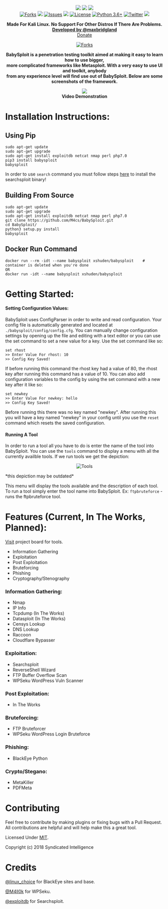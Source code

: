 

<p align="center">
  <a href="https://pepy.tech/project/babysploit"><img src="https://pepy.tech/badge/babysploit/week"></a>
  <a href="https://pepy.tech/project/babysploit"><img src="https://pepy.tech/badge/babysploit/month"></a>
  <a href="https://pepy.tech/project/babysploit"><img src="https://pepy.tech/badge/babysploit"></a></br>
  <a href="https://github.com/M4cs/BabySploit/network"><img src="https://img.shields.io/github/forks/M4cs/BabySploit.svg" alt="Forks"></a>
  <a href="https://github.com/M4cs/BabySploit/stargazers"><img src="https://img.shields.io/github/stars/M4cs/BabySploit.svg" atl="Stars"></a>
  <a href="https://github.com/M4cs/BabySploit/issues"><img src="https://img.shields.io/github/issues/M4cs/BabySploit.svg" alt="Issues"></a>
  <a href=""><img src="https://img.shields.io/badge/version-1.4.4-green.svg?syle=popout"></a>
  <a href="https://github.com/M4cs/BabySploit/blob/master/LICENSE.md"><img src="https://img.shields.io/github/license/M4cs/BabySploit.svg" alt="License"></a>
  <a href="http://www.python.org/download/"><img alt="Python 3.6+" src="https://img.shields.io/badge/Python-3.6+-yellow.svg"></a>
  <a href="https://twitter.com/intent/tweet?text=Wow:&url=https%3A%2F%2Fgithub.com%2FM4cs%2FBabySploit"><img src="https://img.shields.io/twitter/url/https/github.com/M4cs/BabySploit.svg?style=popout" alt="Twitter"></a>
  <a href="https://discord.gg/7VN9VZe"><img src="https://img.shields.io/badge/discord-join-blue.svg?syle=popout"></a>

<p align="center">
  <b>Made For Kali Linux. No Support For Other Distros If There Are Problems.</b>
  </br><a href="https://twitter.com/maxbridgland" alt="Twitter Link"><b>Developed by @maxbridgland</b></a></br>
  <a href="https://bit.ly/2Ke9uVi">Donate</a>
</p>
<p align="center">
  <a href="https://discord.gg/7VN9VZe"><img src="https://steamcdn-a.akamaihd.net/steamcommunity/public/images/clans/27090541/8dd5c907f2a0eecb73dc6a4776fc9a25878ebcdd.png" alt="Forks"></a>

<p align="center">
  <b>BabySploit is a penetration testing toolkit aimed at making it easy to learn how to use bigger,</br> 
more complicated frameworks like Metasploit. With a very easy to use UI and toolkit, anybody</br>
from any experience level will find use out of BabySploit. Below are some screenshots of the framework.</b>
</p>
<p align="center">
  <a href="https://asciinema.org/a/FKAPSoELbeclWr8TxKClOxWd9" target="_blank"><img src="https://asciinema.org/a/FKAPSoELbeclWr8TxKClOxWd9.svg" /></a></br>
  <b> Video Demonstration </b>
</p>  

# Installation Instructions:

## Using Pip

```
sudo apt-get update
sudo apt-get upgrade
sudo apt-get install exploitdb netcat nmap perl php7.0 
pip3 install babysploit
babysploit
```

In order to use `search` command you must follow steps [here](https://www.exploit-db.com/searchsploit/#install) to install the searchsploit binary!

## Building From Source
```
sudo apt-get update
sudo apt-get upgrade
sudo apt-get install exploitdb netcat nmap perl php7.0
git clone https://github.com/M4cs/BabySploit.git
cd BabySploit/
python3 setup.py install
babysploit
```

## Docker Run Command

```
docker run --rm -idt --name babysploit xshuden/babysploit    # container is deleted when you're done
OR
docker run -idt --name babysploit xshuden/babysploit
```

# Getting Started:

#### Setting Configuration Values:

BabySploit uses ConfigParser in order to write and read configuration. Your config file is automatically
generated and located at `./babysploit/config/config.cfg`. You can manually change configuration settings
by opening up the file and editing with a text editor or you can use the set command to set a new value for
a key. Use the set command like so:
```
set rhost
>> Enter Value For rhost: 10
>> Config Key Saved!
```

If before running this command the rhost key had a value of 80, the rhost key after running this command has a
value of 10. You can also add configuration variables to the config by using the set command with a new key after it
like so:
```
set newkey
>> Enter Value For newkey: hello
>> Config Key Saved!
```

Before running this there was no key named "newkey". After running this you will have a key named "newkey" in your config
until you use the `reset` command which resets the saved configuration.

#### Running A Tool

In order to run a tool all you have to do is enter the name of the tool into BabySploit. You can use the `tools` command
to display a menu with all the currently availble tools. If we run tools we get the depiction:
<p align="center">
  <img src="https://image.prntscr.com/image/dMlUOjFnQk_KSyru1gTQ2A.png" alt="Tools"/>
</p>
*this depiction may be outdated*

This menu will display the tools available and the description of each tool. To run a tool simply enter the tool name
into BabySploit. Ex: `ftpbruteforce` - runs the ftpbruteforce tool.

# Features (Current, In The Works, Planned):

[Visit](https://github.com/M4cs/BabySploit/projects/1) project board for tools.

  - Information Gathering
  - Exploitation
  - Post Exploitation
  - Bruteforcing
  - Phishing
  - Cryptography/Stenography
 
### Information Gathering:

  - Nmap
  - IP Info
  - Tcpdump (In The Works)
  - Datasploit (In The Works)
  - Censys Lookup
  - DNS Lookup
  - Raccoon
  - Cloudflare Bypasser
  
### Exploitation:
  
  - Searchsploit
  - ReverseShell Wizard
  - FTP Buffer Overflow Scan
  - WPSeku WordPress Vuln Scanner
  
### Post Exploitation:

  - In The Works
  
### Bruteforcing:

  - FTP Bruteforcer
  - WPSeku WordPress Login Bruteforce
  
### Phishing:

  - BlackEye Python
  
### Crypto/Stegano:

  - MetaKiller
  - PDFMeta
  
# Contributing

Feel free to contribute by making plugins or fixing bugs with a Pull Request. All contributions are helpful and will help make this a great tool.

Licensed Under [MIT](https://github.com/M4cs/BabySploit/blob/master/LICENSE.md).

Copyright (c) 2018 Syndicated Intelligence

# Credits

[@linux_choice](https://github.com/thelinuxchoice) for BlackEye sites and base.

[@M4ll0k](https://github.com/m4ll0k) for WPSeku.

[@exploitdb](https://github.com/exploitdb) for Searchsploit.
